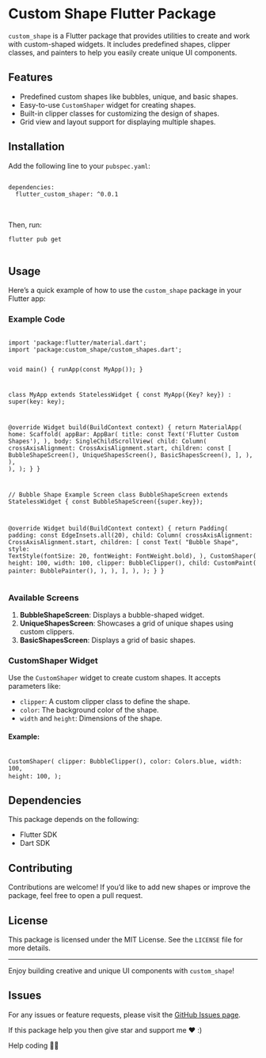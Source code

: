   <h1>Custom Shape Flutter Package</h1>
    <p>
        <code>custom_shape</code> is a Flutter package that provides utilities to create and work with custom-shaped widgets. It includes predefined shapes, clipper classes, and painters to help you easily create unique UI components.
    </p>
    <h2>Features</h2>
    <ul>
        <li>Predefined custom shapes like bubbles, unique, and basic shapes.</li>
        <li>Easy-to-use <code>CustomShaper</code> widget for creating shapes.</li>
        <li>Built-in clipper classes for customizing the design of shapes.</li>
        <li>Grid view and layout support for displaying multiple shapes.</li>
    </ul>
    <h2>Installation</h2>
    <p>Add the following line to your <code>pubspec.yaml</code>:</p>
    <pre>
<code>
dependencies:
  flutter_custom_shaper: ^0.0.1
</code>
    </pre>
    <p>Then, run:</p>
    <pre>
<code>flutter pub get</code>
    </pre>
    <h2>Usage</h2>
    <p>Here’s a quick example of how to use the <code>custom_shape</code> package in your Flutter app:</p>
    <h3>Example Code</h3>
    <pre>
<code>
import 'package:flutter/material.dart';
import 'package:custom_shape/custom_shapes.dart';

void main() {
  runApp(const MyApp());
}

class MyApp extends StatelessWidget {
  const MyApp({Key? key}) : super(key: key);

  @override
  Widget build(BuildContext context) {
    return MaterialApp(
      home: Scaffold(
        appBar: AppBar(
          title: const Text('Flutter Custom Shapes'),
        ),
        body: SingleChildScrollView(
          child: Column(
            crossAxisAlignment: CrossAxisAlignment.start,
            children: const [
              BubbleShapeScreen(),
              UniqueShapesScreen(),
              BasicShapesScreen(),
            ],
          ),
        ),
      ),
    );
  }
}

// Bubble Shape Example Screen
class BubbleShapeScreen extends StatelessWidget {
  const BubbleShapeScreen({super.key});

  @override
  Widget build(BuildContext context) {
    return Padding(
      padding: const EdgeInsets.all(20),
      child: Column(
        crossAxisAlignment: CrossAxisAlignment.start,
        children: [
          const Text(
            "Bubble Shape",
            style: TextStyle(fontSize: 20, fontWeight: FontWeight.bold),
          ),
          CustomShaper(
            height: 100,
            width: 100,
            clipper: BubbleClipper(),
            child: CustomPaint(
              painter: BubblePainter(),
            ),
          ),
        ],
      ),
    );
  }
}
</code>
    </pre>
    <h3>Available Screens</h3>
    <ol>
        <li><strong>BubbleShapeScreen</strong>: Displays a bubble-shaped widget.</li>
        <li><strong>UniqueShapesScreen</strong>: Showcases a grid of unique shapes using custom clippers.</li>
        <li><strong>BasicShapesScreen</strong>: Displays a grid of basic shapes.</li>
    </ol>
    <h3>CustomShaper Widget</h3>
    <p>Use the <code>CustomShaper</code> widget to create custom shapes. It accepts parameters like:</p>
    <ul>
        <li><code>clipper</code>: A custom clipper class to define the shape.</li>
        <li><code>color</code>: The background color of the shape.</li>
        <li><code>width</code> and <code>height</code>: Dimensions of the shape.</li>
    </ul>
    <h4>Example:</h4>
    <pre>
<code>
CustomShaper(
  clipper: BubbleClipper(),
  color: Colors.blue,
  width: 100,
  height: 100,
);
</code>
    </pre>
    <h2>Dependencies</h2>
    <p>This package depends on the following:</p>
    <ul>
        <li>Flutter SDK</li>
        <li>Dart SDK</li>
    </ul>
    <h2>Contributing</h2>
    <p>Contributions are welcome! If you’d like to add new shapes or improve the package, feel free to open a pull request.</p>
    <h2>License</h2>
    <p>This package is licensed under the MIT License. See the <code>LICENSE</code> file for more details.</p>
    <hr>
    <p>Enjoy building creative and unique UI components with <code>custom_shape</code>!</p>
    <h2>Issues</h2>
<p>For any issues or feature requests, please visit the <a href="https://github.com/iamtvirani/custom_shape/issues">GitHub Issues page</a>.</p>
<p>If this package help you then give star and support me ♥️ :)</p>
<p> Help coding 🫰🏻</p>

